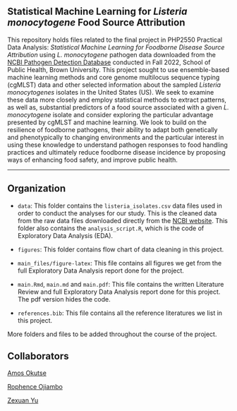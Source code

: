 ## Statistical Machine Learning for *Listeria monocytogene* Food Source Attribution

This repository holds files related to the final project in PHP2550 Practical Data Analysis: *Statistical Machine Learning for Foodborne Disease Source Attribution* using *L. monocytogene* pathogen data downloaded from the [NCBI Pathogen Detection Database](https://www.ncbi.nlm.nih.gov/pathogens/) conducted in Fall 2022, School of Public Health, Brown University. This project sought to use ensemble-based machine learning methods and core genome multilocus sequence typing (cgMLST) data and other selected information about the sampled *Listeria monocytogenes* isolates in the United States (US). We seek to examine these data more closely and employ statistical methods to extract patterns, as well as, substantial predictors of a food source associated with a given *L. monocytogene* isolate and consider exploring the particular advantage presented by cgMLST and machine learning. We look to build on the resilience of foodborne pathogens, their ability to adapt both genetically and phenotypically to changing environments and the particular interest in using these knowledge to understand pathogen responses to food handling practices and ultimately reduce foodborne disease incidence by proposing ways of enhancing food safety, and improve public health. 

------------------------------------------------------------

## Organization 

- `data`: This folder contains the `listeria_isolates.csv` data files used in order to conduct the analyses for our study. This is the cleaned data from the raw data files downloaded directly from the [NCBI website](https://www.ncbi.nlm.nih.gov/pathogens/). This folder also contains the `analysis_script.R`, which is the code of Exploratory Data Analysis (EDA).

- `figures`: This folder contains flow chart of data cleaning in this project. 

- `main_files/figure-latex`: This file contains all figures we get from the full Exploratory Data Analysis report done for the project.

- `main.Rmd`, `main.md` and `main.pdf`: This file contains the written Literature Review and full Exploratory Data Analysis report done for this project. The pdf version hides the code. 

- `references.bib`: This file contains all the reference literatures we list in this project.

More folders and files to be added throughout the course of the project.


## Collaborators

[Amos Okutse](https://github.com/okutse)

[Rophence Ojiambo](https://github.com/rophenceojiambo)

[Zexuan Yu](https://github.com/xueshenfec)
